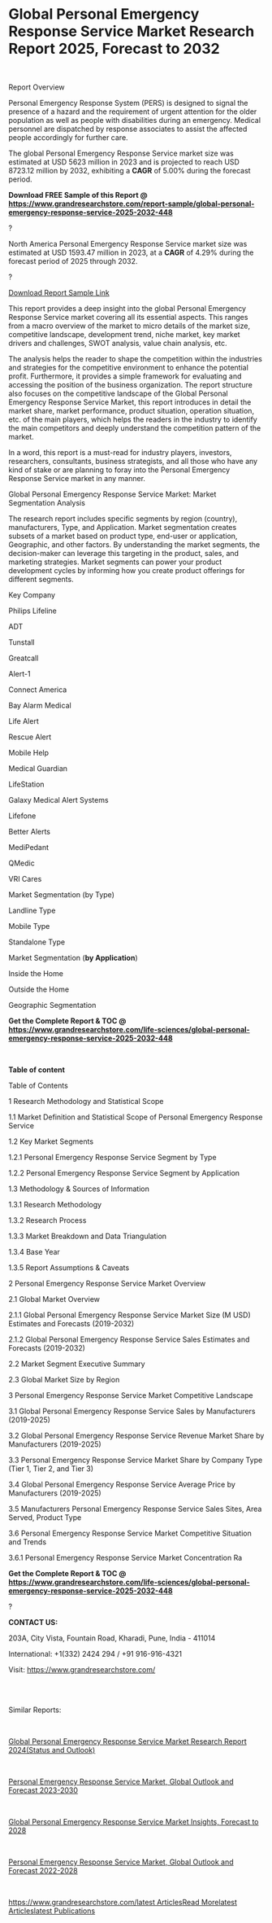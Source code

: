 <h1>Global Personal Emergency Response Service Market Research Report 2025, Forecast to 2032</h1><br/><p>Report Overview</p>
 
 
 
 <p>Personal Emergency Response System (PERS) is designed to signal the presence of a hazard and the requirement of urgent attention for the older population as well as people with disabilities during an emergency. Medical personnel are dispatched by response associates to assist the affected people accordingly for further care.</p>
 
 
 
 <p>The global Personal Emergency Response Service market size was estimated at USD 5623 million in 2023 and is projected to reach USD 8723.12 million by 2032, exhibiting a <strong>CAGR</strong> of 5.00% during the forecast period.</p>
 
 
 
 <div><b>Download FREE Sample of this Report @ <a href="https://www.grandresearchstore.com/report-sample/global-personal-emergency-response-service-2025-2032-448">https://www.grandresearchstore.com/report-sample/global-personal-emergency-response-service-2025-2032-448</a></b></div>
 
 
 
 <p>? </p>
 
 
 
 <p>North America Personal Emergency Response Service market size was estimated at USD 1593.47 million in 2023, at a <strong>CAGR</strong> of 4.29% during the forecast period of 2025 through 2032.</p>
 
 
 
 <p>? </p>
 
 
 
 <p><a href="https://www.grandresearchstore.com/mr-admin/report-sample/global-personal-emergency-response-service-2025-2032-448">Download Report Sample Link</a></p>
 
 
 
 <p>This report provides a deep insight into the global Personal Emergency Response Service market covering all its essential aspects. This ranges from a macro overview of the market to micro details of the market size, competitive landscape, development trend, niche market, key market drivers and challenges, SWOT analysis, value chain analysis, etc.</p>
 
 
 
 <p>The analysis helps the reader to shape the competition within the industries and strategies for the competitive environment to enhance the potential profit. Furthermore, it provides a simple framework for evaluating and accessing the position of the business organization. The report structure also focuses on the competitive landscape of the Global Personal Emergency Response Service Market, this report introduces in detail the market share, market performance, product situation, operation situation, etc. of the main players, which helps the readers in the industry to identify the main competitors and deeply understand the competition pattern of the market.</p>
 
 
 
 <p>In a word, this report is a must-read for industry players, investors, researchers, consultants, business strategists, and all those who have any kind of stake or are planning to foray into the Personal Emergency Response Service market in any manner.</p>
 
 
 
 <p>Global Personal Emergency Response Service Market: Market Segmentation Analysis</p>
 
 
 
 <p>The research report includes specific segments by region (country), manufacturers, Type, and Application. Market segmentation creates subsets of a market based on product type, end-user or application, Geographic, and other factors. By understanding the market segments, the decision-maker can leverage this targeting in the product, sales, and marketing strategies. Market segments can power your product development cycles by informing how you create product offerings for different segments.</p>
 
 
 
 <p>Key Company</p>
 
 
 
 <p>Philips Lifeline</p>
 
 
 
 <p>ADT</p>
 
 
 
 <p>Tunstall</p>
 
 
 
 <p>Greatcall</p>
 
 
 
 <p>Alert-1</p>
 
 
 
 <p>Connect America</p>
 
 
 
 <p>Bay Alarm Medical</p>
 
 
 
 <p>Life Alert</p>
 
 
 
 <p>Rescue Alert</p>
 
 
 
 <p>Mobile Help</p>
 
 
 
 <p>Medical Guardian</p>
 
 
 
 <p>LifeStation</p>
 
 
 
 <p>Galaxy Medical Alert Systems</p>
 
 
 
 <p>Lifefone</p>
 
 
 
 <p>Better Alerts</p>
 
 
 
 <p>MediPedant</p>
 
 
 
 <p>QMedic</p>
 
 
 
 <p>VRI Cares</p>
 
 
 
 <p>Market Segmentation (by Type)</p>
 
 
 
 <p>Landline Type</p>
 
 
 
 <p>Mobile Type</p>
 
 
 
 <p>Standalone Type</p>
 
 
 
 <p>Market Segmentation (<strong>by Application</strong>)</p>
 
 
 
 <p>Inside the Home</p>
 
 
 
 <p>Outside the Home</p>
 
 
 
 <p>Geographic Segmentation</p>
 
 
 
 <div><b>Get the Complete Report & TOC @ <a href="https://www.grandresearchstore.com/life-sciences/global-personal-emergency-response-service-2025-2032-448">https://www.grandresearchstore.com/life-sciences/global-personal-emergency-response-service-2025-2032-448</a></b></div>
 
 
 
 <p><br />
 
 <b>Table of content</b></p>
 
 
 
 <p>Table of Contents<br />
 
 1 Research Methodology and Statistical Scope<br />
 
 1.1 Market Definition and Statistical Scope of Personal Emergency Response Service<br />
 
 1.2 Key Market Segments<br />
 
 1.2.1 Personal Emergency Response Service Segment by Type<br />
 
 1.2.2 Personal Emergency Response Service Segment by Application<br />
 
 1.3 Methodology & Sources of Information<br />
 
 1.3.1 Research Methodology<br />
 
 1.3.2 Research Process<br />
 
 1.3.3 Market Breakdown and Data Triangulation<br />
 
 1.3.4 Base Year<br />
 
 1.3.5 Report Assumptions & Caveats<br />
 
 2 Personal Emergency Response Service Market Overview<br />
 
 2.1 Global Market Overview<br />
 
 2.1.1 Global Personal Emergency Response Service Market Size (M USD) Estimates and Forecasts (2019-2032)<br />
 
 2.1.2 Global Personal Emergency Response Service Sales Estimates and Forecasts (2019-2032)<br />
 
 2.2 Market Segment Executive Summary<br />
 
 2.3 Global Market Size by Region<br />
 
 3 Personal Emergency Response Service Market Competitive Landscape<br />
 
 3.1 Global Personal Emergency Response Service Sales by Manufacturers (2019-2025)<br />
 
 3.2 Global Personal Emergency Response Service Revenue Market Share by Manufacturers (2019-2025)<br />
 
 3.3 Personal Emergency Response Service Market Share by Company Type (Tier 1, Tier 2, and Tier 3)<br />
 
 3.4 Global Personal Emergency Response Service Average Price by Manufacturers (2019-2025)<br />
 
 3.5 Manufacturers Personal Emergency Response Service Sales Sites, Area Served, Product Type<br />
 
 3.6 Personal Emergency Response Service Market Competitive Situation and Trends<br />
 
 3.6.1 Personal Emergency Response Service Market Concentration Ra</p>
 
 
 
 <div><b>Get the Complete Report & TOC @ <a href="https://www.grandresearchstore.com/life-sciences/global-personal-emergency-response-service-2025-2032-448">https://www.grandresearchstore.com/life-sciences/global-personal-emergency-response-service-2025-2032-448</a></b></div>
 
 
 
 <p>? </p>
 
 
 
 <p><b>CONTACT US:</b><br />
 
 203A, City Vista, Fountain Road, Kharadi, Pune, India - 411014<br />
 
 International: +1(332) 2424 294 / +91 916-916-4321<br />
 
 Visit: <a href="https://www.grandresearchstore.com/">https://www.grandresearchstore.com/</a><br />
 
 <br />
 
 <br />
 
 Similar Reports:<br />
 
 <br />
 
 <a href="https://www.grandresearchstore.com/life-sciences/global-personal-emergency-response-service-2024-687">Global Personal Emergency Response Service Market Research Report 2024(Status and Outlook)</a><br />
 
 <br />
 
 <a href="https://www.grandresearchstore.com/life-sciences/global-personal-emergency-response-service-forecast-2023-2030-782">Personal Emergency Response Service Market, Global Outlook and Forecast 2023-2030</a><br />
 
 <br />
 
 <a href="https://www.grandresearchstore.com/life-sciences/global-personal-emergency-response-service-2028-365">Global Personal Emergency Response Service Market Insights, Forecast to 2028</a><br />
 
 <br />
 
 <a href="https://www.grandresearchstore.com/life-sciences/global-personal-emergency-response-service-forecast-2022-2028-571">Personal Emergency Response Service Market, Global Outlook and Forecast 2022-2028</a><br />
 
 <br />
 
 <a href="https://gyeongbokgung.com">https://www.grandresearchstore.com/</a><a href="https://hallyeomaritime.com">latest Articles</a><a href="https://jingwansa.com">Read More</a><a href="https://nguoiviet.jp/">latest Articles</a><a href="https://www.intelmarketresearch.com/">latest Publications</a></p>